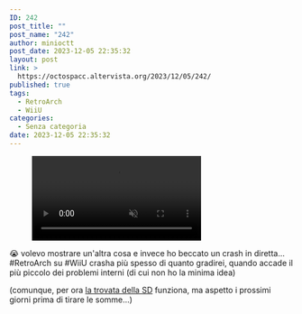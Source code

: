 ```yaml
---
ID: 242
post_title: ""
post_name: "242"
author: minioctt
post_date: 2023-12-05 22:35:32
layout: post
link: >
  https://octospacc.altervista.org/2023/12/05/242/
published: true
tags:
  - RetroArch
  - WiiU
categories:
  - Senza categoria
date: 2023-12-05 22:35:32
---
```

<!-- wp:video {"id":246} -->
<figure class="wp-block-video"><video controls muted src="https://octospacc.altervista.org/wp-content/uploads/2023/12/wp-1701812467542.mp4"></video></figure>
<!-- /wp:video -->

<!-- wp:paragraph -->
<p></p>
<!-- /wp:paragraph -->

<!-- wp:paragraph -->
<p>😭 volevo mostrare un'altra cosa e invece ho beccato un crash in diretta... #RetroArch su #WiiU crasha più spesso di quanto gradirei, quando accade il più piccolo dei problemi interni (di cui non ho la minima idea)</p>
<!-- /wp:paragraph -->

<!-- wp:paragraph -->
<p>(comunque, per ora <a href="https://octospacc.altervista.org/2023/12/05/237/">la trovata della SD</a> funziona, ma aspetto i prossimi giorni prima di tirare le somme...)</p>
<!-- /wp:paragraph -->